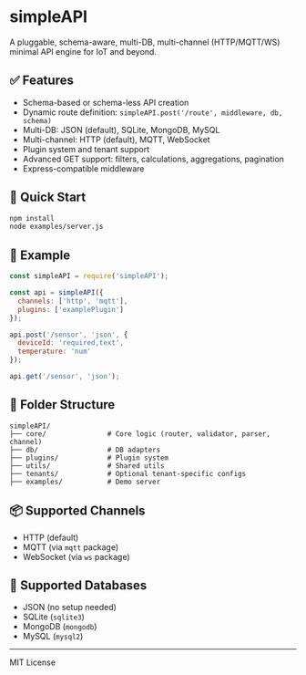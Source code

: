 # simpleAPI

A pluggable, schema-aware, multi-DB, multi-channel (HTTP/MQTT/WS) minimal API engine for IoT and beyond.

## ✅ Features
- Schema-based or schema-less API creation
- Dynamic route definition: `simpleAPI.post('/route', middleware, db, schema)`
- Multi-DB: JSON (default), SQLite, MongoDB, MySQL
- Multi-channel: HTTP (default), MQTT, WebSocket
- Plugin system and tenant support
- Advanced GET support: filters, calculations, aggregations, pagination
- Express-compatible middleware

## 🚀 Quick Start

```bash
npm install
node examples/server.js
```

## 🧱 Example

```js
const simpleAPI = require('simpleAPI');

const api = simpleAPI({
  channels: ['http', 'mqtt'],
  plugins: ['examplePlugin']
});

api.post('/sensor', 'json', {
  deviceId: 'required,text',
  temperature: 'num'
});

api.get('/sensor', 'json');
```

## 📁 Folder Structure
```
simpleAPI/
├── core/               # Core logic (router, validator, parser, channel)
├── db/                 # DB adapters
├── plugins/            # Plugin system
├── utils/              # Shared utils
├── tenants/            # Optional tenant-specific configs
├── examples/           # Demo server
```

## 📦 Supported Channels
- HTTP (default)
- MQTT (via `mqtt` package)
- WebSocket (via `ws` package)

## 🔌 Supported Databases
- JSON (no setup needed)
- SQLite (`sqlite3`)
- MongoDB (`mongodb`)
- MySQL (`mysql2`)

---
MIT License
